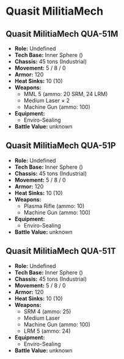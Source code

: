 # Quasit MilitiaMech
## Quasit MilitiaMech QUA-51M
- **Role:** Undefined
- **Tech Base:** Inner Sphere ()
- **Chassis:** 45 tons (Industrial)
- **Movement:** 5 / 8 / 0
- **Armor:** 120
- **Heat Sinks:** 10 (10)
- **Weapons:**
  - MML 5 (ammo: 20 SRM, 24 LRM)
  - Medium Laser × 2
  - Machine Gun (ammo: 100)
- **Equipment:**
  - Enviro-Sealing
- **Battle Value:** unknown

## Quasit MilitiaMech QUA-51P
- **Role:** Undefined
- **Tech Base:** Inner Sphere ()
- **Chassis:** 45 tons (Industrial)
- **Movement:** 5 / 8 / 0
- **Armor:** 120
- **Heat Sinks:** 10 (10)
- **Weapons:**
  - Plasma Rifle (ammo: 10)
  - Machine Gun (ammo: 100)
- **Equipment:**
  - Enviro-Sealing
- **Battle Value:** unknown

## Quasit MilitiaMech QUA-51T
- **Role:** Undefined
- **Tech Base:** Inner Sphere ()
- **Chassis:** 45 tons (Industrial)
- **Movement:** 5 / 8 / 0
- **Armor:** 120
- **Heat Sinks:** 10 (10)
- **Weapons:**
  - SRM 4 (ammo: 25)
  - Medium Laser
  - Machine Gun (ammo: 100)
  - LRM 5 (ammo: 24)
- **Equipment:**
  - Enviro-Sealing
- **Battle Value:** unknown

